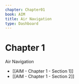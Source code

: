 ```yaml
---
chapter: Chapter01
book: AIM
title: Air Navigation
type: Dashboard
---
```


# Chapter 1

Air Navigation
- [[AIM - Chapter 1 - Section 1]]
- [[AIM - Chapter 1 - Section 2]]